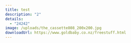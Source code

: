 ```yaml
---
title: test
description: "2"
details:
  - "24242"
image: /uploads/the_cassette808_200x200.jpg
downloadUrl: https://www.goldbaby.co.nz/freestuff.html
---
```

